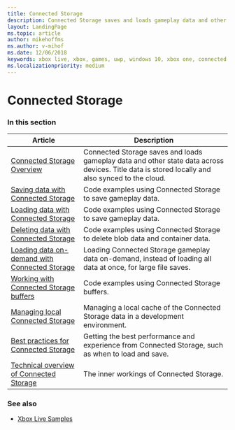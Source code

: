 ```yaml
---
title: Connected Storage
description: Connected Storage saves and loads gameplay data and other state data across devices. Title data is stored locally and also synced to the cloud.
layout: LandingPage
ms.topic: article
author: mikehoffms
ms.author: v-mihof
ms.date: 12/06/2018
keywords: xbox live, xbox, games, uwp, windows 10, xbox one, connected storage
ms.localizationpriority: medium
---
```


# Connected Storage


### In this section

| Article | Description |
|---------|-------------|
| [Connected Storage Overview](live-connected-storage-overview.md) | Connected Storage saves and loads gameplay data and other state data across devices. Title data is stored locally and also synced to the cloud. |
| [Saving data with Connected Storage](how-to/live-connected-storage-saving.md) | Code examples using Connected Storage to save gameplay data. |
| [Loading data with Connected Storage](how-to/live-connected-storage-loading.md) | Code examples using Connected Storage to save gameplay data. |
| [Deleting data with Connected Storage](how-to/live-connected-storage-deleting.md) | Code examples using Connected Storage to delete blob data and container data. |
| [Loading data on-demand with Connected Storage](how-to/live-connected-storage-loading-on-demand.md) | Loading Connected Storage gameplay data on-demand, instead of loading all data at once, for large file saves. |
| [Working with Connected Storage buffers](how-to/live-connected-storage-using-buffers.md) | Code examples using Connected Storage buffers. |
| [Managing local Connected Storage](concepts/live-connected-storage-xb-storage.md) | Managing a local cache of the Connected Storage data in a development environment. |
| [Best practices for Connected Storage](concepts/live-connected-storage-best-practices.md) | Getting the best performance and experience from Connected Storage, such as when to load and save. |
| [Technical overview of Connected Storage](live-connected-storage-technical-overview.md) | The inner workings of Connected Storage. |


### See also

* [Xbox Live Samples](../../../api-ref/live-samples.md)
